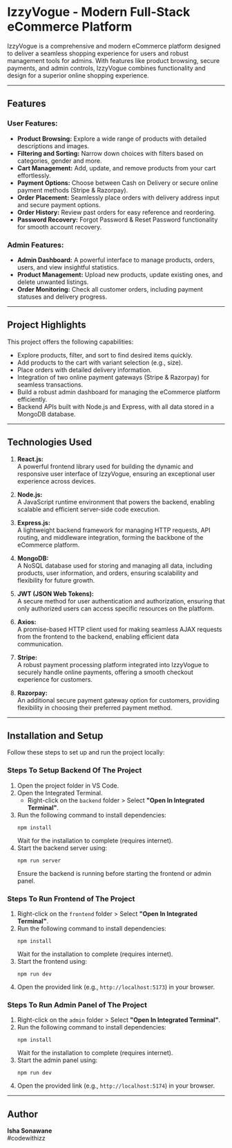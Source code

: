 # IzzyVogue - Modern Full-Stack eCommerce Platform

IzzyVogue is a comprehensive and modern eCommerce platform designed to deliver a seamless shopping experience for users and robust management tools for admins. With features like product browsing, secure payments, and admin controls, IzzyVogue combines functionality and design for a superior online shopping experience.

---

## **Features**

### **User Features:**
- **Product Browsing:** Explore a wide range of products with detailed descriptions and images.
- **Filtering and Sorting:** Narrow down choices with filters based on categories, gender and more.
- **Cart Management:** Add, update, and remove products from your cart effortlessly.
- **Payment Options:** Choose between Cash on Delivery or secure online payment methods (Stripe & Razorpay).
- **Order Placement:** Seamlessly place orders with delivery address input and secure payment options.
- **Order History:** Review past orders for easy reference and reordering.
- **Password Recovery:** Forgot Password & Reset Password functionality for smooth account recovery.


### **Admin Features:**
- **Admin Dashboard:** A powerful interface to manage products, orders, users, and view insightful statistics.
- **Product Management:** Upload new products, update existing ones, and delete unwanted listings.
- **Order Monitoring:** Check all customer orders, including payment statuses and delivery progress.

---

## **Project Highlights**

This project offers the following capabilities:
- Explore products, filter, and sort to find desired items quickly.
- Add products to the cart with variant selection (e.g., size).
- Place orders with detailed delivery information.
- Integration of two online payment gateways (Stripe & Razorpay) for seamless transactions.
- Build a robust admin dashboard for managing the eCommerce platform efficiently.
- Backend APIs built with Node.js and Express, with all data stored in a MongoDB database.

---

## **Technologies Used**

1. **React.js:**  
   A powerful frontend library used for building the dynamic and responsive user interface of IzzyVogue, ensuring an exceptional user experience across devices.

2. **Node.js:**  
   A JavaScript runtime environment that powers the backend, enabling scalable and efficient server-side code execution.

3. **Express.js:**  
   A lightweight backend framework for managing HTTP requests, API routing, and middleware integration, forming the backbone of the eCommerce platform.

4. **MongoDB:**  
   A NoSQL database used for storing and managing all data, including products, user information, and orders, ensuring scalability and flexibility for future growth.

5. **JWT (JSON Web Tokens):**  
   A secure method for user authentication and authorization, ensuring that only authorized users can access specific resources on the platform.

6. **Axios:**  
   A promise-based HTTP client used for making seamless AJAX requests from the frontend to the backend, enabling efficient data communication.

7. **Stripe:**  
   A robust payment processing platform integrated into IzzyVogue to securely handle online payments, offering a smooth checkout experience for customers.

8. **Razorpay:**  
   An additional secure payment gateway option for customers, providing flexibility in choosing their preferred payment method.

---
## Installation and Setup

Follow these steps to set up and run the project locally:

### Steps To Setup Backend Of The Project
1. Open the project folder in VS Code.
2. Open the Integrated Terminal.
   - Right-click on the `backend` folder > Select **"Open In Integrated Terminal"**.
3. Run the following command to install dependencies:
   ```
   npm install
   ```
   Wait for the installation to complete (requires internet).
4. Start the backend server using:
   ```
   npm run server
   ```
   Ensure the backend is running before starting the frontend or admin panel.

### Steps To Run Frontend of The Project
1. Right-click on the `frontend` folder > Select **"Open In Integrated Terminal"**.
2. Run the following command to install dependencies:
   ```
   npm install
   ```
   Wait for the installation to complete (requires internet).
3. Start the frontend using:
   ```
   npm run dev
   ```
4. Open the provided link (e.g., `http://localhost:5173`) in your browser.

### Steps To Run Admin Panel of The Project
1. Right-click on the `admin` folder > Select **"Open In Integrated Terminal"**.
2. Run the following command to install dependencies:
   ```
   npm install
   ```
   Wait for the installation to complete (requires internet).
3. Start the admin panel using:
   ```
   npm run dev
   ```
4. Open the provided link (e.g., `http://localhost:5174`) in your browser.

---
## Author
**Isha Sonawane**  
#codewithizz
